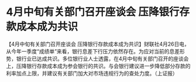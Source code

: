 # 4月中旬有关部门召开座谈会 压降银行存款成本成为共识

【4月中旬有关部门召开座谈会
压降银行存款成本成为共识】财联社4月26日电，从今年一季度“成绩单”来看，银行息差下行压力依然存在。为应对当前的息差形势，银行业已达成共识。多位银行业人士透露，在4月中旬有关部门召开的座谈会上，压降银行存款成本成为参会银行的共识。与会银行建议进一步降低部分存款的利率加点上限，并建议有关部门加大对市场违规行为的查处力度。（上证报）

